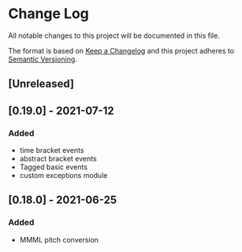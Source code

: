 # Change Log

All notable changes to this project will be documented in this file.

The format is based on [Keep a Changelog](http://keepachangelog.com/)
and this project adheres to [Semantic Versioning](http://semver.org/).

## [Unreleased]


## [0.19.0] - 2021-07-12
### Added
- time bracket events
- abstract bracket events
- Tagged basic events
- custom exceptions module

## [0.18.0] - 2021-06-25

### Added
- MMML pitch conversion
